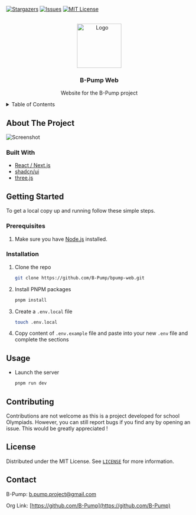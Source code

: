 [![Stargazers][stars-shield]][stars-url]
[![Issues][issues-shield]][issues-url]
[![MIT License][license-shield]][license-url]

<br />
<div align="center">
    <a href="https://github.com/B-Pump">
        <img src="https://black_hole-3kf-1-q4182424.deta.app/api/photo/j96zwgywbt3r.png" alt="Logo" width="120" height="120">
    </a>
    <h3 align="center">B-Pump Web</h3>
    <p align="center">Website for the B-Pump project</p>
</div>

<details>
    <summary>Table of Contents</summary>
    <ol>
        <li>
            <a href="#about-the-project">About The Project</a>
            <ul>
                <li><a href="#built-with">Built With</a></li>
            </ul>
        </li>
        <li>
            <a href="#getting-started">Getting Started</a>
            <ul>
                <li><a href="#prerequisites">Prerequisites</a></li>
                <li><a href="#installation">Installation</a></li>
            </ul>
        </li>
        <li><a href="#usage">Usage</a></li>
        <li><a href="#license">License</a></li>
        <li><a href="#contact">Contact</a></li>
    </ol>
</details>

## About The Project

![Screenshot][repo-screenshot]

### Built With

-   [React / Next.js](https://nextjs.org/)
-   [shadcn/ui](https://ui.shadcn.com/)
-   [three.js](https://threejs.org/)

## Getting Started

To get a local copy up and running follow these simple steps.

### Prerequisites

1. Make sure you have [Node.js](https://nodejs.org/en) installed.

### Installation

1. Clone the repo
    ```sh
    git clone https://github.com/B-Pump/bpump-web.git
    ```
2. Install PNPM packages
    ```sh
    pnpm install
    ```
3. Create a `.env.local` file
    ```sh
    touch .env.local
    ```
4. Copy content of `.env.example` file and paste into your new `.env` file and complete the sections

## Usage

-   Launch the server
    ```sh
    pnpm run dev
    ```

## Contributing

Contributions are not welcome as this is a project developed for school Olympiads. However, you can still report bugs if you find any by opening an issue. This would be greatly appreciated !

## License

Distributed under the MIT License. See [`LICENSE`][license-url] for more information.

## Contact

B-Pump: [b.pump.project@gmail.com](mailto:b.pump.project@gmail.com)

Org Link: [https://github.com/B-Pump](https://github.com/B-Pump)

[stars-shield]: https://img.shields.io/github/stars/B-Pump/bpump-web.svg?style=for-the-badge
[stars-url]: https://github.com/B-Pump/bpump-web/stargazers
[issues-shield]: https://img.shields.io/github/issues/B-Pump/bpump-web.svg?style=for-the-badge
[issues-url]: https://github.com/B-Pump/bpump-web/issues
[license-shield]: https://img.shields.io/github/license/B-Pump/bpump-web.svg?style=for-the-badge
[license-url]: https://github.com/B-Pump/bpump-web/blob/master/LICENSE
[repo-screenshot]: https://i.imgur.com/1y0hhsO.png
